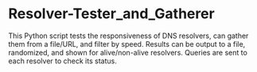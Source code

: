 # Resolver-Tester_and_Gatherer
This Python script tests the responsiveness of DNS resolvers, can gather them from a file/URL, and filter by speed. Results can be output to a file, randomized, and shown for alive/non-alive resolvers. Queries are sent to each resolver to check its status.
